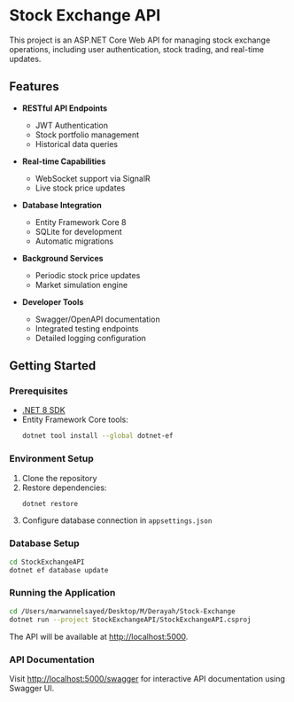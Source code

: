 # Stock Exchange API

This project is an ASP.NET Core Web API for managing stock exchange operations, including user authentication, stock trading, and real-time updates.

## Features

- **RESTful API Endpoints**
  - JWT Authentication
  - Stock portfolio management
  - Historical data queries

- **Real-time Capabilities**
  - WebSocket support via SignalR
  - Live stock price updates

- **Database Integration**
  - Entity Framework Core 8
  - SQLite for development
  - Automatic migrations

- **Background Services**
  - Periodic stock price updates
  - Market simulation engine

- **Developer Tools**
  - Swagger/OpenAPI documentation
  - Integrated testing endpoints
  - Detailed logging configuration

## Getting Started

### Prerequisites
- [.NET 8 SDK](https://dotnet.microsoft.com/en-us/download/dotnet/8.0)
- Entity Framework Core tools:
  ```bash
  dotnet tool install --global dotnet-ef
  ```

### Environment Setup
1. Clone the repository
2. Restore dependencies:
   ```bash
   dotnet restore
   ```
3. Configure database connection in `appsettings.json`

### Database Setup
```bash
cd StockExchangeAPI
dotnet ef database update
```

### Running the Application
```bash
cd /Users/marwannelsayed/Desktop/M/Derayah/Stock-Exchange
dotnet run --project StockExchangeAPI/StockExchangeAPI.csproj
```

The API will be available at [http://localhost:5000](http://localhost:5000).

### API Documentation
Visit [http://localhost:5000/swagger](http://localhost:5000/swagger) for interactive API documentation using Swagger UI.
